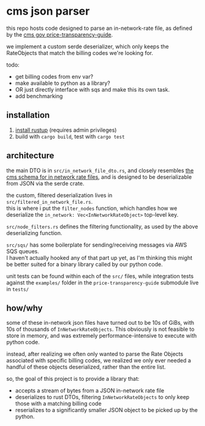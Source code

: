 # cms json parser

this repo hosts code designed to parse an in-network-rate file, as defined by the [cms gov price-transparency-guide](https://github.com/CMSgov/price-transparency-guide).

we implement a custom serde deserializer, which only keeps the RateObjects that match the billing codes we're looking for.

todo: 
- get billing codes from env var? 
- make available to python as a library?
- OR just directly interface with sqs and make this its own task.
- add benchmarking

## installation

1. [install rustup](https://www.rust-lang.org/tools/install) (requires admin privileges)
2. build with `cargo build`, test with `cargo test`

## architecture

the main DTO is in `src/in_network_file_dto.rs`, and closely resembles 
[the cms schema for in network rate files](https://github.com/CMSgov/price-transparency-guide/tree/master/schemas/in-network-rates), 
and is designed to be deserializable from JSON via the serde crate.

the custom, filtered deserialization lives in `src/filtered_in_network_file.rs`.  
this is where i put the `filter_nodes` function, which handles how 
we deserialize the `in_network: Vec<InNetworkRateObject>` top-level key.

`src/node_filters.rs` defines the filtering functionality, 
as used by the above deserializing function.

`src/sqs/` has some boilerplate for sending/receiving messages via AWS SQS queues.  
I haven't actually hooked any of that part up yet, as I'm thinking 
this might be better suited for a binary library called by our python code.

unit tests can be found within each of the `src/` files, while integration tests against 
the `examples/` folder in the `price-transparency-guide` submodule live in `tests/`

## how/why

some of these in-network json files have turned out to be 10s of GiBs,
with 10s of thousands of `InNetworkRateObjects`.  This obviously is 
not feasible to store in memory, and was extremely performance-intensive to execute with python code.

instead, after realizing we often only wanted to parse the Rate Objects 
associated with specific billing codes, we realized we only ever needed 
a handful of these objects deserialized, rather than the entire list.

so, the goal of this project is to provide a library that:
- accepts a stream of bytes from a JSON in-network rate file
- deserializes to rust DTOs, filtering `InNetworkRateObjects` to only keep those with a matching billing code
- reserializes to a significantly smaller JSON object to be picked up by the python.